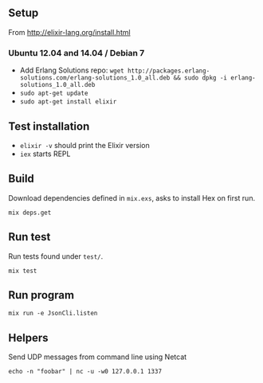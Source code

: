 Setup
-----

From http://elixir-lang.org/install.html

### Ubuntu 12.04 and 14.04 / Debian 7

 - Add Erlang Solutions repo: `wget http://packages.erlang-solutions.com/erlang-solutions_1.0_all.deb && sudo dpkg -i erlang-solutions_1.0_all.deb`
 - `sudo apt-get update`
 - `sudo apt-get install elixir`

Test installation
-----------------

 - `elixir -v` should print the Elixir version
 - `iex` starts REPL

Build
-----

Download dependencies defined in `mix.exs`, asks to install Hex on first run.

`mix deps.get`

Run test
--------

Run tests found under `test/`.

`mix test`

Run program
-----------

`mix run -e JsonCli.listen`

Helpers
-------

Send UDP messages from command line using Netcat

`echo -n "foobar" | nc -u -w0 127.0.0.1 1337`
